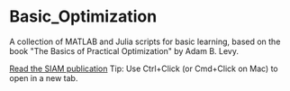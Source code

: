 # Basic_Optimization
A collection of MATLAB and Julia scripts for basic learning, based on the book "The Basics of Practical Optimization" by Adam B. Levy.

[Read the SIAM publication](https://epubs.siam.org/doi/10.1137/1.9781611977370)
Tip: Use Ctrl+Click (or Cmd+Click on Mac) to open in a new tab.
